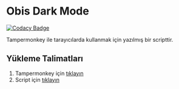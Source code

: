 # Obis Dark Mode

[![Codacy Badge](https://api.codacy.com/project/badge/Grade/008b1d8925bf43cca38a4da1e56a57fc)](https://app.codacy.com/manual/Acidooo/obis-dark-mode?utm_source=github.com&utm_medium=referral&utm_content=Acidooo/obis-dark-mode&utm_campaign=Badge_Grade_Dashboard)

Tampermonkey ile tarayıcılarda kullanmak için yazılmış bir scripttir.

## Yükleme Talimatları

1. Tampermonkey için [tıklayın](https://chrome.google.com/webstore/detail/tampermonkey/dhdgffkkebhmkfjojejmpbldmpobfkfo)
2. Script için [tıklayın](https://github.com/Acidooo/obis-dark-mode/raw/master/Obis-Sorter%26DarkMode.user.js)
